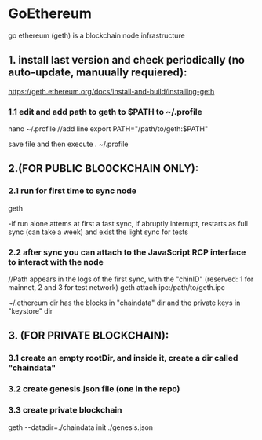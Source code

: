 # GoEthereum

go ethereum (geth) is a blockchain node infrastructure

## 1. install last version and check periodically (no auto-update, manuually requiered): 

https://geth.ethereum.org/docs/install-and-build/installing-geth


### 1.1 edit and add path to geth to $PATH to ~/.profile

nano ~/.profile
//add line
export PATH="/path/to/geth:$PATH"

save file and then execute
. ~/.profile

## 2.(FOR PUBLIC BLO0CKCHAIN ONLY):

### 2.1 run for first time to sync node
geth

-if run alone attems at first a fast sync, if abruptly interrupt, restarts as full sync (can take a week) and exist the light sync for tests

### 2.2 after sync you can attach to the JavaScript RCP interface to interact with the node

//Path appears in the logs of the first sync, with the "chinID" (reserved: 1 for mainnet, 2 and 3 for test network)
geth attach ipc:/path/to/geth.ipc   

~/.ethereum dir has the blocks in "chaindata" dir and the private keys in "keystore" dir

## 3. (FOR PRIVATE BLOCKCHAIN):

### 3.1 create an empty rootDir, and inside it, create a dir called "chaindata"

### 3.2 create genesis.json file (one in the repo)

### 3.3 create private blockchain

geth --datadir=./chaindata init ./genesis.json
